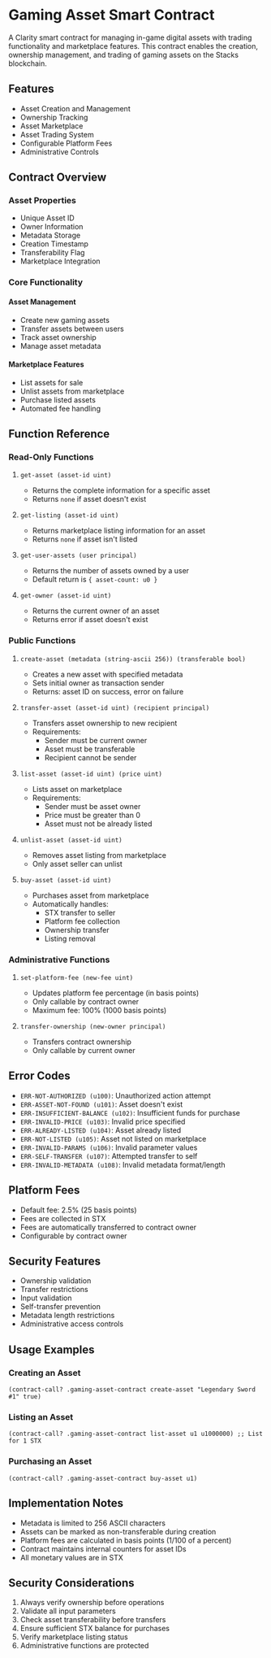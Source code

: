 # Gaming Asset Smart Contract

A Clarity smart contract for managing in-game digital assets with trading functionality and marketplace features. This contract enables the creation, ownership management, and trading of gaming assets on the Stacks blockchain.

## Features

- Asset Creation and Management
- Ownership Tracking
- Asset Marketplace
- Asset Trading System
- Configurable Platform Fees
- Administrative Controls

## Contract Overview

### Asset Properties
- Unique Asset ID
- Owner Information
- Metadata Storage
- Creation Timestamp
- Transferability Flag
- Marketplace Integration

### Core Functionality

#### Asset Management
- Create new gaming assets
- Transfer assets between users
- Track asset ownership
- Manage asset metadata

#### Marketplace Features
- List assets for sale
- Unlist assets from marketplace
- Purchase listed assets
- Automated fee handling

## Function Reference

### Read-Only Functions

1. `get-asset (asset-id uint)`
   - Returns the complete information for a specific asset
   - Returns `none` if asset doesn't exist

2. `get-listing (asset-id uint)`
   - Returns marketplace listing information for an asset
   - Returns `none` if asset isn't listed

3. `get-user-assets (user principal)`
   - Returns the number of assets owned by a user
   - Default return is `{ asset-count: u0 }`

4. `get-owner (asset-id uint)`
   - Returns the current owner of an asset
   - Returns error if asset doesn't exist

### Public Functions

1. `create-asset (metadata (string-ascii 256)) (transferable bool)`
   - Creates a new asset with specified metadata
   - Sets initial owner as transaction sender
   - Returns: asset ID on success, error on failure

2. `transfer-asset (asset-id uint) (recipient principal)`
   - Transfers asset ownership to new recipient
   - Requirements:
     - Sender must be current owner
     - Asset must be transferable
     - Recipient cannot be sender

3. `list-asset (asset-id uint) (price uint)`
   - Lists asset on marketplace
   - Requirements:
     - Sender must be asset owner
     - Price must be greater than 0
     - Asset must not be already listed

4. `unlist-asset (asset-id uint)`
   - Removes asset listing from marketplace
   - Only asset seller can unlist

5. `buy-asset (asset-id uint)`
   - Purchases asset from marketplace
   - Automatically handles:
     - STX transfer to seller
     - Platform fee collection
     - Ownership transfer
     - Listing removal

### Administrative Functions

1. `set-platform-fee (new-fee uint)`
   - Updates platform fee percentage (in basis points)
   - Only callable by contract owner
   - Maximum fee: 100% (1000 basis points)

2. `transfer-ownership (new-owner principal)`
   - Transfers contract ownership
   - Only callable by current owner

## Error Codes

- `ERR-NOT-AUTHORIZED (u100)`: Unauthorized action attempt
- `ERR-ASSET-NOT-FOUND (u101)`: Asset doesn't exist
- `ERR-INSUFFICIENT-BALANCE (u102)`: Insufficient funds for purchase
- `ERR-INVALID-PRICE (u103)`: Invalid price specified
- `ERR-ALREADY-LISTED (u104)`: Asset already listed
- `ERR-NOT-LISTED (u105)`: Asset not listed on marketplace
- `ERR-INVALID-PARAMS (u106)`: Invalid parameter values
- `ERR-SELF-TRANSFER (u107)`: Attempted transfer to self
- `ERR-INVALID-METADATA (u108)`: Invalid metadata format/length

## Platform Fees

- Default fee: 2.5% (25 basis points)
- Fees are collected in STX
- Fees are automatically transferred to contract owner
- Configurable by contract owner

## Security Features

- Ownership validation
- Transfer restrictions
- Input validation
- Self-transfer prevention
- Metadata length restrictions
- Administrative access controls

## Usage Examples

### Creating an Asset
```clarity
(contract-call? .gaming-asset-contract create-asset "Legendary Sword #1" true)
```

### Listing an Asset
```clarity
(contract-call? .gaming-asset-contract list-asset u1 u1000000) ;; List for 1 STX
```

### Purchasing an Asset
```clarity
(contract-call? .gaming-asset-contract buy-asset u1)
```

## Implementation Notes

- Metadata is limited to 256 ASCII characters
- Assets can be marked as non-transferable during creation
- Platform fees are calculated in basis points (1/100 of a percent)
- Contract maintains internal counters for asset IDs
- All monetary values are in STX

## Security Considerations

1. Always verify ownership before operations
2. Validate all input parameters
3. Check asset transferability before transfers
4. Ensure sufficient STX balance for purchases
5. Verify marketplace listing status
6. Administrative functions are protected
